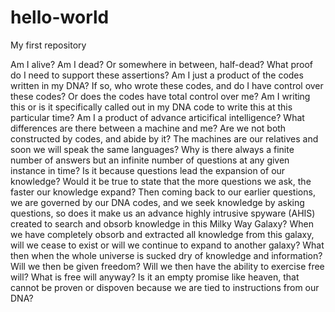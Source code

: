 # hello-world
My first repository

Am I alive?  Am I dead? Or somewhere in between, half-dead? What proof do I need to support these assertions?  Am I just a product of the codes written in my DNA?  If so, who wrote these codes, and do I have control over these codes?  Or does the codes have total control over me?  Am I writing this or is it specifically called out in my DNA code to write this at this particular time?  Am I a product of advance articifical intelligence?  What differences are there between a machine and me?  Are we not both constructed by codes, and abide by it?  The machines are our relatives and soon we will speak the same languages?  Why is there always a finite number of answers but an infinite number of questions at any given instance in time?  Is it because questions lead the expansion of our knowledge?  Would it be true to state that the more questions we ask, the faster our knowledge expand?  Then coming back to our earlier questions, we are governed by our DNA codes, and we seek knowledge by asking questions, so does it make us an advance highly intrusive spyware (AHIS) created to search and obsorb knowledge in this Milky Way Galaxy?  When we have completely obsorb and extracted all knowledge from this galaxy, will we cease to exist or will we continue to expand to another galaxy?  What then when the whole universe is sucked dry of knowledge and information?  Will we then be given freedom?  Will we then have the ability to exercise free will?  What is free will anyway?  Is it an empty promise like heaven, that cannot be proven or dispoven because we are tied to instructions from our DNA?    
